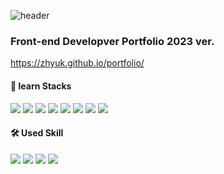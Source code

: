 ![header](https://capsule-render.vercel.app/api?type=soft&color=0:94A2DA,100:81B5E6&height=150&text=zhyuk&fontSize=80&animation=blinking&&fontColor=AAFF01)

### Front-end Developver Portfolio 2023 ver.
<https://zhyuk.github.io/portfolio/>

#### 📂 learn Stacks
<div>
<img src="https://img.shields.io/badge/HTML5-E34F26?style=flat-square&logo=HTML5&logoColor=white"/>
<img src="https://img.shields.io/badge/CSS3-1572B6?style=flat-square&logo=CSS3&logoColor=white"/>
<img src="https://img.shields.io/badge/Javascript-F7DF1E?style=flat-square&logo=Javascript&logoColor=black"/>
<img src="https://img.shields.io/badge/jquery-0769AD?style=flat-square&logo=jquery&logoColor=white"/>
<img src="https://img.shields.io/badge/git-F05032?style=flat-square&logo=git&logoColor=white"/>
<img src="https://img.shields.io/badge/Java-ED8B00?style=square&logo=openjdk&logoColor=white"/>
<img src="https://img.shields.io/badge/spring-6DB33F?style=square&logo=spring&logoColor=white"/>
<img src="https://img.shields.io/badge/bootstrap-7952B3?style=square&logo=bootstrap&logoColor=white"/>
</div>

#### 🛠️ Used Skill
<div>
<img src="https://img.shields.io/badge/figma-F24E1E?style=flat-square&logo=figma&logoColor=white"/>
<img src="https://img.shields.io/badge/MySQL-4479A1?style=square&logo=MySQL&logoColor=white"/>
<img src="https://img.shields.io/badge/oracle-F80000?style=square&logo=oracle&logoColor=white"/>
<img src="https://img.shields.io/badge/Docker-2496ED?style=square&logo=Docker&logoColor=white"/>
</div>
